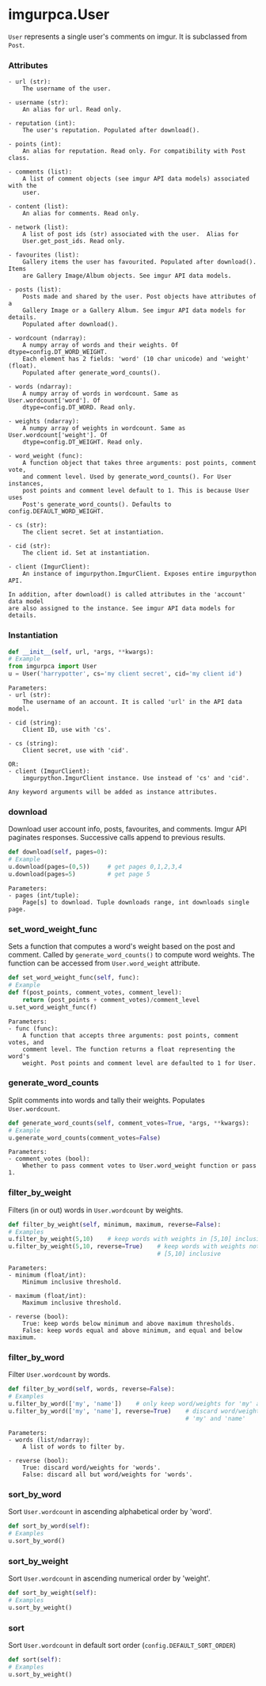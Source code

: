 # imgurpca.User
`User` represents a single user's comments on imgur. It is subclassed from
`Post`.

### Attributes
```
- url (str):
    The username of the user.

- username (str):
    An alias for url. Read only.

- reputation (int):
    The user's reputation. Populated after download().

- points (int):
    An alias for reputation. Read only. For compatibility with Post class.

- comments (list):
    A list of comment objects (see imgur API data models) associated with the
    user.

- content (list):
    An alias for comments. Read only.

- network (list):
    A list of post ids (str) associated with the user.  Alias for
    User.get_post_ids. Read only.

- favourites (list):
    Gallery items the user has favourited. Populated after download(). Items
    are Gallery Image/Album objects. See imgur API data models.

- posts (list):
    Posts made and shared by the user. Post objects have attributes of a
    Gallery Image or a Gallery Album. See imgur API data models for details.
    Populated after download().

- wordcount (ndarray):
    A numpy array of words and their weights. Of dtype=config.DT_WORD_WEIGHT.
    Each element has 2 fields: 'word' (10 char unicode) and 'weight' (float).
    Populated after generate_word_counts().

- words (ndarray):
    A numpy array of words in wordcount. Same as User.wordcount['word']. Of
    dtype=config.DT_WORD. Read only.

- weights (ndarray):
    A numpy array of weights in wordcount. Same as User.wordcount['weight']. Of
    dtype=config.DT_WEIGHT. Read only.

- word_weight (func):
    A function object that takes three arguments: post points, comment vote,
    and comment level. Used by generate_word_counts(). For User instances,
    post points and comment level default to 1. This is because User uses
    Post's generate_word_counts(). Defaults to config.DEFAULT_WORD_WEIGHT.

- cs (str):
    The client secret. Set at instantiation.

- cid (str):
    The client id. Set at instantiation.

- client (ImgurClient):
    An instance of imgurpython.ImgurClient. Exposes entire imgurpython API.

In addition, after download() is called attributes in the 'account' data model
are also assigned to the instance. See imgur API data models for details.
```

### Instantiation
```python
def __init__(self, url, *args, **kwargs):
# Example
from imgurpca import User
u = User('harrypotter', cs='my client secret', cid='my client id')
```
```
Parameters:
- url (str):
    The username of an account. It is called 'url' in the API data model.

- cid (string):
    Client ID, use with 'cs'.

- cs (string):
    Client secret, use with 'cid'.

OR:
- client (ImgurClient):
    imgurpython.ImgurClient instance. Use instead of 'cs' and 'cid'.

Any keyword arguments will be added as instance attributes.
```

### download
Download user account info, posts, favourites, and comments. Imgur API
paginates responses. Successive calls append to previous results.
```python
def download(self, pages=0):
# Example
u.download(pages=(0,5))     # get pages 0,1,2,3,4
u.download(pages=5)         # get page 5
```
```
Parameters:
- pages (int/tuple):
    Page[s] to download. Tuple downloads range, int downloads single page.
```

### set_word_weight_func
Sets a function that computes a word's weight based on the post and comment.
Called by `generate_word_counts()` to compute word weights. The function can
be accessed from `User.word_weight` attribute.
```python
def set_word_weight_func(self, func):
# Example
def f(post_points, comment_votes, comment_level):
    return (post_points + comment_votes)/comment_level
u.set_word_weight_func(f)
```
```
Parameters:
- func (func):
    A function that accepts three arguments: post points, comment votes, and
    comment level. The function returns a float representing the word's
    weight. Post points and comment level are defaulted to 1 for User.
```

### generate_word_counts
Split comments into words and tally their weights. Populates `User.wordcount`.
```python
def generate_word_counts(self, comment_votes=True, *args, **kwargs):
# Example
u.generate_word_counts(comment_votes=False)
```
```
Parameters:
- comment_votes (bool):
    Whether to pass comment votes to User.word_weight function or pass 1.
```

### filter_by_weight
Filters (in or out) words in `User.wordcount` by weights.
```python
def filter_by_weight(self, minimum, maximum, reverse=False):
# Examples
u.filter_by_weight(5,10)    # keep words with weights in [5,10] inclusive
u.filter_by_weight(5,10, reverse=True)    # keep words with weights not in
                                          # [5,10] inclusive
```
```
Parameters:
- minimum (float/int):
    Minimum inclusive threshold.

- maximum (float/int):
    Maximum inclusive threshold.

- reverse (bool):
    True: keep words below minimum and above maximum thresholds.
    False: keep words equal and above minimum, and equal and below maximum.
```

### filter_by_word
Filter `User.wordcount` by words.
```python
def filter_by_word(self, words, reverse=False):
# Examples
u.filter_by_word(['my', 'name'])    # only keep word/weights for 'my' and 'name'
u.filter_by_word(['my', 'name'], reverse=True)    # discard word/weights for  
                                                  # 'my' and 'name'
```
```
Parameters:
- words (list/ndarray):
    A list of words to filter by.

- reverse (bool):
    True: discard word/weights for 'words'.
    False: discard all but word/weights for 'words'.
```

### sort_by_word
Sort `User.wordcount` in ascending alphabetical order by 'word'.
```python
def sort_by_word(self):
# Examples
u.sort_by_word()
```

### sort_by_weight
Sort `User.wordcount` in ascending numerical order by 'weight'.
```python
def sort_by_weight(self):
# Examples
u.sort_by_weight()
```

### sort
Sort `User.wordcount` in default sort order (`config.DEFAULT_SORT_ORDER`)
```python
def sort(self):
# Examples
u.sort_by_weight()
```

